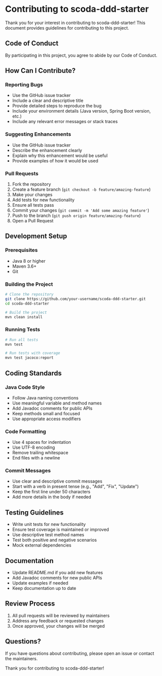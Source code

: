 # Contributing to scoda-ddd-starter

Thank you for your interest in contributing to scoda-ddd-starter! This document provides guidelines for contributing to this project.

## Code of Conduct

By participating in this project, you agree to abide by our Code of Conduct.

## How Can I Contribute?

### Reporting Bugs

- Use the GitHub issue tracker
- Include a clear and descriptive title
- Provide detailed steps to reproduce the bug
- Include your environment details (Java version, Spring Boot version, etc.)
- Include any relevant error messages or stack traces

### Suggesting Enhancements

- Use the GitHub issue tracker
- Describe the enhancement clearly
- Explain why this enhancement would be useful
- Provide examples of how it would be used

### Pull Requests

1. Fork the repository
2. Create a feature branch (`git checkout -b feature/amazing-feature`)
3. Make your changes
4. Add tests for new functionality
5. Ensure all tests pass
6. Commit your changes (`git commit -m 'Add some amazing feature'`)
7. Push to the branch (`git push origin feature/amazing-feature`)
8. Open a Pull Request

## Development Setup

### Prerequisites

- Java 8 or higher
- Maven 3.6+
- Git

### Building the Project

```bash
# Clone the repository
git clone https://github.com/your-username/scoda-ddd-starter.git
cd scoda-ddd-starter

# Build the project
mvn clean install
```

### Running Tests

```bash
# Run all tests
mvn test

# Run tests with coverage
mvn test jacoco:report
```

## Coding Standards

### Java Code Style

- Follow Java naming conventions
- Use meaningful variable and method names
- Add Javadoc comments for public APIs
- Keep methods small and focused
- Use appropriate access modifiers

### Code Formatting

- Use 4 spaces for indentation
- Use UTF-8 encoding
- Remove trailing whitespace
- End files with a newline

### Commit Messages

- Use clear and descriptive commit messages
- Start with a verb in present tense (e.g., "Add", "Fix", "Update")
- Keep the first line under 50 characters
- Add more details in the body if needed

## Testing Guidelines

- Write unit tests for new functionality
- Ensure test coverage is maintained or improved
- Use descriptive test method names
- Test both positive and negative scenarios
- Mock external dependencies

## Documentation

- Update README.md if you add new features
- Add Javadoc comments for new public APIs
- Update examples if needed
- Keep documentation up to date

## Review Process

1. All pull requests will be reviewed by maintainers
2. Address any feedback or requested changes
3. Once approved, your changes will be merged

## Questions?

If you have questions about contributing, please open an issue or contact the maintainers.

Thank you for contributing to scoda-ddd-starter! 